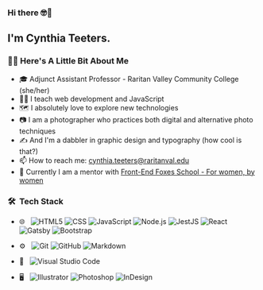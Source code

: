 ### Hi there 🤓👋

<!--
**cynthiateeters/cynthiateeters** is a ✨ _special_ ✨ repository because its `README.md` (this file) appears on your GitHub profile.

Here are some ideas to get you started:

- 🔭 I’m currently working on ...
- 🌱 I’m currently learning ...
- 👯 I’m looking to collaborate on ...
- 🤔 I’m looking for help with ...
- 💬 Ask me about ...
- 📫 How to reach me: ...
- 😄 Pronouns: ...
- ⚡ Fun fact: ...

https://youtu.be/v3DKuHMq2tE
⭐️ From [AVS1508](https://github.com/AVS1508)
-->

<h2>I'm Cynthia Teeters.</h2>

<h3> 👩‍💻&nbsp;Here's A Little Bit About Me </h3>

- 🎓 Adjunct Assistant Professor - Raritan Valley Community College (she/her)
- 👩‍🏫 I teach web development and JavaScript
- 🗺️ I absolutely love to explore new technologies
- 📷 I am a photographer who practices both digital and alternative photo techniques
- ✍️ And I'm a dabbler in graphic design and typography (how cool is that?)
- 📫 How to reach me: cynthia.teeters@raritanval.edu
- 🦊 Currently I am a mentor with [Front-End Foxes School - For women, by women](https://www.vuevixens.org/)

<h3> 🛠 &nbsp;Tech Stack</h3>

- 🌐 &nbsp;
  ![HTML5](https://img.shields.io/badge/-HTML5-333333?style=flat&logo=HTML5)
  ![CSS](https://img.shields.io/badge/-CSS-333333?style=flat&logo=CSS3&logoColor=1572B6)
  ![JavaScript](https://img.shields.io/badge/-JavaScript-333333?style=flat&logo=javascript)
  ![Node.js](https://img.shields.io/badge/-Node.js-333333?style=flat&logo=node.js)
  ![JestJS](https://img.shields.io/badge/-Jest-333333?style=flat&logo=jest)
  ![React](https://img.shields.io/badge/-React-333333?style=flat&logo=react)
  ![Gatsby](https://img.shields.io/badge/-Gatsby-333333?style=flat&logo=gatsby)
  ![Bootstrap](https://img.shields.io/badge/-Bootstrap-333333?style=flat&logo=bootstrap&logoColor=563D7C)

- ⚙️ &nbsp;
  ![Git](https://img.shields.io/badge/-Git-333333?style=flat&logo=git)
  ![GitHub](https://img.shields.io/badge/-GitHub-333333?style=flat&logo=github)
  ![Markdown](https://img.shields.io/badge/-Markdown-333333?style=flat&logo=markdown)
  
- 🔧 &nbsp;
  ![Visual Studio Code](https://img.shields.io/badge/-Visual%20Studio%20Code-333333?style=flat&logo=visual-studio-code&logoColor=007ACC)
  
- 🖥 &nbsp;
  ![Illustrator](https://img.shields.io/badge/-Illustrator-333333?style=flat&logo=adobe-illustrator)
  ![Photoshop](https://img.shields.io/badge/-Photoshop-333333?style=flat&logo=adobe-photoshop)
  ![InDesign](https://img.shields.io/badge/-InDesign-333333?style=flat&logo=adobe-indesign)

<br/>






